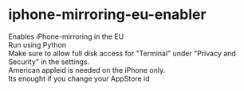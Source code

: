 # iphone-mirroring-eu-enabler
Enables iPhone-mirroring in the EU<br />
Run using Python<br />
Make sure to allow full disk access for "Terminal" under "Privacy and Security" in the settings.<br />
American appleid is needed on the iPhone only.<br />
Its enought if you change your AppStore id<br />
